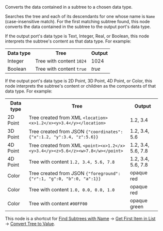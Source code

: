 Converts the data contained in a subtree to a chosen data type.

Searches the tree and each of its descendants for one whose name is `Name` (case-insensitive match). For the first matching subtree found, this node converts the data contained in the subtree to the output port's data type.

If the output port's data type is Text, Integer, Real, or Boolean, this node interprets the subtree's content as that data type. For example:

<table>
   <tr><th>Data type</th><th>Tree</th><th>Output</th></tr>
   <tr><td>Integer</td><td>Tree with content <code>1024</code></td><td>1024</td></tr>
   <tr><td>Boolean</td><td>Tree with content <code>true</code></td><td><i>true</i></td></tr>
</table>

If the output port's data type is 2D Point, 3D Point, 4D Point, or Color, this node interprets the subtree's content or children as the components of that data type. For example:

<table>
   <tr><th>Data type</th><th>Tree</th><th>Output</th></tr>
   <tr><td>2D Point</td><td>Tree created from XML <code>&lt;location>&lt;x>1.2&lt;/x>&lt;y>3.4&lt;/y>&lt;/location></code></td><td>1.2, 3.4</td></tr>
   <tr><td>3D Point</td><td>Tree created from JSON <code>{"coordinates": {"x":1.2, "y":3.4, "z":5.6}}</code></td><td>1.2, 3.4, 5.6</td></tr>
   <tr><td>4D Point</td><td>Tree created from XML <code>&lt;point>&lt;x>1.2&lt;/x>&lt;y>3.4&lt;/y>&lt;z>5.6&lt;/z>&lt;w>7.8&lt;/w>&lt;/point></code></td><td>1.2, 3.4, 5.6, 7.8</td></tr>
   <tr><td>4D Point</td><td>Tree with content <code>1.2, 3.4, 5.6, 7.8</code></td><td>1.2, 3.4, 5.6, 7.8</td></tr>
   <tr><td>Color</td><td>Tree created from JSON <code>{"foreground": {"r":1, "g":0, "b":0, "a":1}}</code></td><td>opaque red</td></tr>
   <tr><td>Color</td><td>Tree with content <code>1.0, 0.0, 0.0, 1.0</code></td><td>opaque red</td></tr>
   <tr><td>Color</td><td>Tree with content <code>#00FF00</code></td><td>opaque green</td></tr>
</table>

This node is a shortcut for [Find Subtrees with Name](vuo-node://vuo.tree.find.name) -> [Get First Item in List](vuo-node://vuo.list.get.first) -> [Convert Tree to Value](vuo-node://vuo.type.tree.value).
